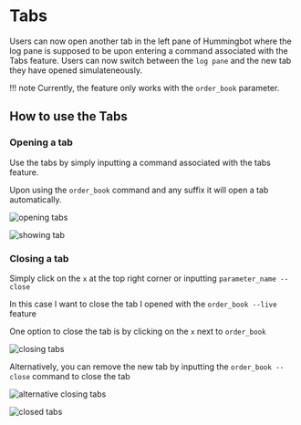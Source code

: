 # Tabs

Users can now open another tab in the left pane of Hummingbot where the log pane is supposed to be upon entering a command associated with the Tabs feature. Users can now switch between the `log pane` and the new tab they have opened simulateneously.


!!! note
    Currently, the feature only works with the `order_book` parameter.

## How to use the Tabs

### Opening a tab

Use the tabs by simply inputting a command associated with the tabs feature.

Upon using the `order_book` command and any suffix it will open a tab automatically.

![opening tabs](/assets/img/opening-tab.png)

![showing tab](/assets/img/left-pane.png)

### Closing a tab

Simply click on the `x` at the top right corner or inputting `parameter_name --close`

In this case I want to close the tab I opened with the `order_book --live` feature

One option to close the tab is by clicking on the `x` next to `order_book`

![closing tabs](/assets/img/closing-tabs.png)

Alternatively, you can remove the new tab by inputting the `order_book --close` command to close the tab

![alternative closing tabs](/assets/img/parameter_name.png)

![closed tabs](/assets/img/tabs-closed.png)
